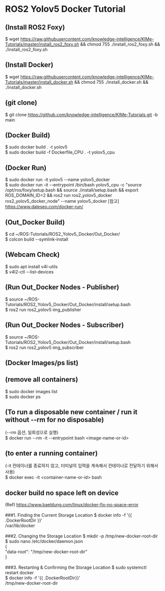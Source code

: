 # ROS2 Yolov5 Docker Tutorial


## (Install ROS2 Foxy)
$ wget https://raw.githubusercontent.com/knowledge-intelligence/KIMe-Tutorials/master/install_ros2_foxy.sh && chmod 755 ./install_ros2_foxy.sh && ./install_ros2_foxy.sh


## (Install Docker)
$ wget https://raw.githubusercontent.com/knowledge-intelligence/KIMe-Tutorials/master/install_docker.sh && chmod 755 ./install_docker.sh && ./install_docker.sh


## (git clone)
$ git clone https://github.com/knowledge-intelligence/KIMe-Tutorials.git -b main


## (Docker Build)
$ sudo docker build . -t yolov5 <br>
$ sudo docker build -f Dockerfile_CPU . -t yolov5_cpu

## (Docker Run)
$ sudo docker run -it yolov5 --name yolov5_docker <br>
$ sudo docker run -it --entrypoint /bin/bash yolov5_cpu -c "source /opt/ros/foxy/setup.bash && source ./install/setup.bash && export ROS_DOMAIN_ID=2 && ros2 run ros2_yolov5_docker ros2_yolov5_docker_node" --name yolov5_docker
[참고] https://www.daleseo.com/docker-run/


## (Out_Docker Build)
$ cd ~/ROS-Tutorials/ROS2_Yolov5_Docker/Out_Docker/ <br>
$ colcon build --symlink-install


## (Webcam Check)
$ sudo apt install v4l-utils <br>
$ v4l2-ctl --list-devices


## (Run Out_Docker Nodes - Publisher)
$ source ~/ROS-Tutorials/ROS2_Yolov5_Docker/Out_Docker/install/setup.bash <br>
$ ros2 run ros2_yolov5 img_publisher


## (Run Out_Docker Nodes - Subscriber)
$ source ~/ROS-Tutorials/ROS2_Yolov5_Docker/Out_Docker/install/setup.bash <br>
$ ros2 run ros2_yolov5 img_subscriber


## (Docker Images/ps list)

## (remove all containers)
$ sudo docker images list <br>
$ sudo docker ps <br>

## (To run a disposable new container / run it without --rm for no disposable)
(--rm 옵션, 일회성으로 실행) <br>
$ docker run --rm -it --entrypoint bash \<image-name-or-id\>

## (to enter a running container)
(-it 컨테이너를 종료하지 않고, 터미널의 입력을 계속해서 컨테이너로 전달하기 위해서 사용) <br>
$ docker exec -it \<container-name-or-id\> bash


## docker build no space left on device
(Ref) https://www.baeldung.com/linux/docker-fix-no-space-error
<br><br>
###1. Finding the Current Storage Location
$ docker info -f '{{ .DockerRootDir }}' <br>
/var/lib/docker <br>
<br>
###2. Changing the Storage Location
$ mkdir -p /tmp/new-docker-root-dir <br>
$ sudo nano /etc/docker/daemon.json <br>
{ <br>
   "data-root": "/tmp/new-docker-root-dir" <br>
} <br>
<br>
###3. Restarting & Confirming the Storage Location
$ sudo systemctl restart docker <br>
$ docker info -f '{{ .DockerRootDir}}' <br>
/tmp/new-docker-root-dir <br>
